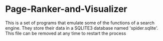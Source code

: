 # Page-Ranker-and-Visualizer
This is a set of programs that emulate some of the functions of a  search engine.  They store their data in a SQLITE3 database named 'spider.sqlite'.  This file can be removed at any time to restart the process
